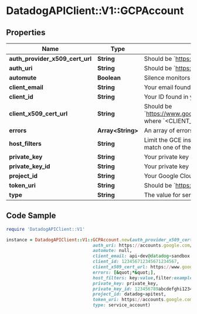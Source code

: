 # DatadogAPIClient::V1::GCPAccount

## Properties

Name | Type | Description | Notes
------------ | ------------- | ------------- | -------------
**auth_provider_x509_cert_url** | **String** | Should be &#x60;https://www.googleapis.com/oauth2/v1/certs&#x60;. | [optional] 
**auth_uri** | **String** | Should be &#x60;https://accounts.google.com/o/oauth2/auth&#x60;. | [optional] 
**automute** | **Boolean** | Silence monitors for expected GCE instance shutdowns. | [optional] 
**client_email** | **String** | Your email found in your JSON service account key. | [optional] 
**client_id** | **String** | Your ID found in your JSON service account key. | [optional] 
**client_x509_cert_url** | **String** | Should be &#x60;https://www.googleapis.com/robot/v1/metadata/x509/&lt;CLIENT_EMAIL&gt;&#x60; where &#x60;&lt;CLIENT_EMAIL&gt;&#x60; is the email found in your JSON service account key. | [optional] 
**errors** | **Array&lt;String&gt;** | An array of errors. | [optional] 
**host_filters** | **String** | Limit the GCE instances that are pulled into Datadog by using tags. Only hosts that match one of the defined tags are imported into Datadog. | [optional] 
**private_key** | **String** | Your private key name found in your JSON service account key. | [optional] 
**private_key_id** | **String** | Your private key ID found in your JSON service account key. | [optional] 
**project_id** | **String** | Your Google Cloud project ID found in your JSON service account key. | [optional] 
**token_uri** | **String** | Should be &#x60;https://accounts.google.com/o/oauth2/token&#x60;. | [optional] 
**type** | **String** | The value for service_account found in your JSON service account key. | [optional] 

## Code Sample

```ruby
require 'DatadogAPIClient::V1'

instance = DatadogAPIClient::V1::GCPAccount.new(auth_provider_x509_cert_url: https://www.googleapis.com/oauth2/v1/certs,
                                 auth_uri: https://accounts.google.com/o/oauth2/auth,
                                 automute: null,
                                 client_email: api-dev@datadog-sandbox.iam.gserviceaccount.com,
                                 client_id: 123456712345671234567,
                                 client_x509_cert_url: https://www.googleapis.com/robot/v1/metadata/x509/&lt;CLIENT_EMAIL&gt;,
                                 errors: [&quot;*&quot;],
                                 host_filters: key:value,filter:example,
                                 private_key: private_key,
                                 private_key_id: 123456789abcdefghi123456789abcdefghijklm,
                                 project_id: datadog-apitest,
                                 token_uri: https://accounts.google.com/o/oauth2/token,
                                 type: service_account)
```


